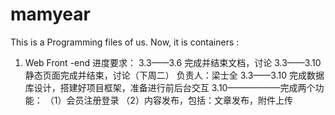 # mamyear
This is a Programming files of us.
Now, it is containers :

1. Web Front -end
进度要求：
3.3——3.6 完成并结束文档，讨论
3.3——3.10 静态页面完成并结束，讨论（下周二） 负责人：梁士全
3.3——3.10 完成数据库设计，搭建好项目框架，准备进行前后台交互
3.10——————完成两个功能：
（1）会员注册登录
（2）内容发布，包括：文章发布，附件上传
